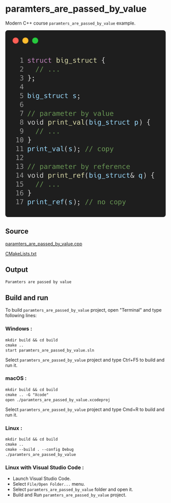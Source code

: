 # paramters_are_passed_by_value

Modern C++ course `paramters_are_passed_by_value` example.

![paramters_are_passed_by_value](../../../docs/pictures/language_basics/paramters_are_passed_by_value.png)

## Source

[paramters_are_passed_by_value.cpp](paramters_are_passed_by_value.cpp)

[CMakeLists.txt](CMakeLists.txt)

## Output

```
Paramters are passed by value
```

## Build and run

To build `paramters_are_passed_by_value` project, open "Terminal" and type following lines:

### Windows :

``` shell
mkdir build && cd build
cmake .. 
start paramters_are_passed_by_value.sln
```

Select `paramters_are_passed_by_value` project and type Ctrl+F5 to build and run it.

### macOS :

``` shell
mkdir build && cd build
cmake .. -G "Xcode"
open ./paramters_are_passed_by_value.xcodeproj
```

Select `paramters_are_passed_by_value` project and type Cmd+R to build and run it.

### Linux :

``` shell
mkdir build && cd build
cmake .. 
cmake --build . --config Debug
./paramters_are_passed_by_value
```

### Linux with Visual Studio Code :

* Launch Visual Studio Code.
* Select `File/Open Folder...` menu.
* Select `paramters_are_passed_by_value` folder and open it.
* Build and Run `paramters_are_passed_by_value` project.
